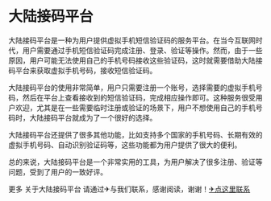 # 大陆接码平台

大陆接码平台是一种为用户提供虚拟手机短信验证码的服务平台。在当今互联网时代，用户需要通过手机短信验证码完成注册、登录、验证等操作。然而，由于一些原因，用户可能无法使用自己的手机号码接收这些验证码，这时就需要借助大陆接码平台来获取虚拟手机号码，接收短信验证码。

大陆接码平台的使用非常简单，用户只需要注册一个账号，选择需要的虚拟手机号码，然后在平台上查看接收到的短信验证码，完成相应操作即可。这种服务很受用户欢迎，尤其是在一些需要临时注册或验证的场景下，用户不想使用自己的手机号码时，大陆接码平台就成为了一个很好的选择。

大陆接码平台还提供了很多其他功能，比如支持多个国家的手机号码、长期有效的虚拟手机号码、自动识别验证码等，这些功能都为用户提供了很大的便利。

总的来说，大陆接码平台是一个非常实用的工具，为用户解决了很多注册、验证等问题，受到了用户的一致好评。

更多 关于大陆接码平台 请通过✈与我们联系，感谢阅读，谢谢！[✈点这里联系](https://abc.k02.cc)
